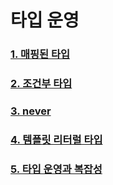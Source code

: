 # 타입 운영

### [1. 매핑된 타입](./1-매핑된-타입.ts)

### [2. 조건부 타입](./2-조건부-타입.ts)

### [3. never](./3-never.ts)

### [4. 템플릿 리터럴 타입](./4-템플릿-리터럴-타입.ts)

### [5. 타입 운영과 복잡성](./5-타입-운영과-복잡성.md)
